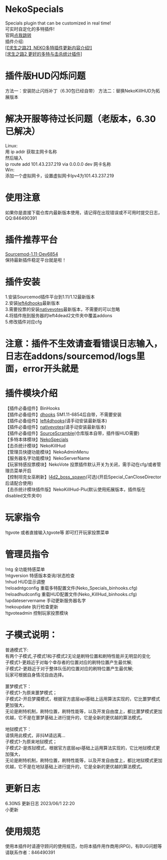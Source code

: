 # NekoSpecials
Specials plugin that can be customized in real time!<br>
可实时自定化的多特插件!<br>
官网[点我跳转](https://himeneko.cn/nekospecials)<br>
插件介绍:<br>[[【求生之路2】NEKO多特插件更新内容介绍!]](https://www.bilibili.com/video/BV1Eh411n7op)<br>[[求生之路2 更好的多特与击杀统计插件]](https://www.bilibili.com/video/BV1GN411Z7um)

# 插件版HUD闪烁问题
方法一：安装防止闪烁补丁（6.30包已经自带）
方法二：替换NekoKillHUD为拓展版本

# 解决开服等待过长问题（老版本，6.30已解决）
Linux:<br>
用 ip addr 获取主网卡名称<br>
然后输入<br>
ip route add 101.43.237.219 via 0.0.0.0 dev 网卡名称<br>
Win:<br>
添加一个虚拟网卡，设置虚拟网卡Ipv4为101.43.237.219

# 使用注意
如果你是直接下载仓库内最新版本使用，请记得在出现错误或不可用时提交日志，QQ:846490391

# 插件推荐平台
[Sourcemod-1.11-Dev6854](https://www.sourcemod.net/downloads.php?branch=dev)<br>
保持最新插件稳定平台就是啦！

# 插件安装
1.安装Sourcemod插件平台到1.11/1.12最新版本<br>
2.安装[left4dhooks](https://forums.alliedmods.net/showthread.php?p=2684862)最新版本<br>
3.需要投票的安装[nativevotes](https://github.com/sapphonie/sourcemod-nativevotes-updated)最新版本，不需要的可以忽略<br>
4.将插件拖到服务器的left4dead2文件夹中覆盖addons<br>
5.修改插件对应cfg

# 注意：插件不生效请查看错误日志输入，日志在addons/sourcemod/logs里面，error开头就是

# 插件模块介绍
【插件必备组件】BinHooks<br>
【插件必备组件】[dhooks](https://forums.alliedmods.net/showthread.php?p=2588686#post2588686) SM1.11-6854后自带，不需要安装<br>
【插件必备组件】[left4dhooks](https://forums.alliedmods.net/showthread.php?p=2684862)(请手动安装最新版本)<br>
【插件必备组件】[nativevotes](https://github.com/sapphonie/sourcemod-nativevotes-updated)(请手动安装最新版本)<br>
【插件必备组件】[SourceScramble](https://github.com/nosoop/SMExt-SourceScramble/releases/tag/0.7.1)(仓库版本自带，插件版HUD需要)<br>
【多特本体模块】[NekoSpecials](https://himeneko.cn/nekospecials)<br>
【击杀统计模块】NekoKillHud<br>
【管理员快捷功能模块】NekoAdminMenu<br>
【服务器名字功能模块】NekoServerName<br>
【玩家特感投票模块】NekoVote 投票插件默认开关为关闭，需手动在cfg/或者管理员菜单开启<br>
【控制坦克女巫刷新】[l4d2_boss_spawn](https://forums.alliedmods.net/showthread.php?p=2694435)(可选)(开启Special_CanCloseDirector后请配合使用)<br>
【击杀统计模块插件版】NekoKillHud-Plu(默认使用拓展版本，插件版在disabled文件夹中)<br>

# 玩家指令
!tgvote 或者直接输入tgvote等 即可打开玩家投票菜单

# 管理员指令
!ntg					    全功能特感菜单<br>
!ntgversion				特感版本查询/状态检查<br>
!nhud					    HUD显示调整<br>
!reloadntgconfig	重载多特配置文件(Neko_Specials_binhooks.cfg)<br>
!reloadhudconfig	重载HUD配置文件(Neko_KillHud_binhooks.cfg)<br>
!updateservername	手动更新服务器名字<br>
!nekoupdate				执行检查更新<br>
!tgvoteadmin			控制玩家投票模块

# 子模式说明：
普通模式下:<br>
有两个子模式,子模式1和子模式2无论是刷特位置和刷特性能并无明显的变化<br>
子模式1-更趋近于对每个幸存者的位置对应的刷特位置产生最优解;<br>
子模式2-更趋近于对于整体队伍的位置对应的刷特位置产生最优解;<br>
玩家可根据自身情况自由选择。<br>
<br>
噩梦模式下：<br>
子模式1-为原来噩梦模式；<br>
子模式2-开启梦魇模式，根据官方底层api基础上运用算法实现的，它比噩梦模式更加强大，<br>
无论是刷特机制，刷特位置，刷特性能等，以及开发自由度上，都比噩梦模式更加优越，它不是在噩梦基础上进行提升的，它是全新的更优越的算法模式。<br>
<br>
地狱模式下：<br>
请慎用此模式，非抖M请远离...<br>
子模式1-为原来地狱模式；<br>
子模式2-是炼狱模式，根据官方底层api基础上运用算法实现的，它比地狱模式更加强大，<br>
无论是刷特机制，刷特位置，刷特性能等，以及开发自由度上，都比地狱模式更加优越，它不是在地狱基础上进行提升的，它是全新的更优越的算法模式。<br>

# 更新日志
6.30NS 更新日志 2023/06/1 22:20<br>
小更新<br>

# 使用规范
使用本插件时请遵守顾问的使用规范，勿将本插件用作商用(RPG)，有BUG问题等请联系作者：846490391
